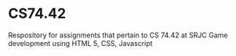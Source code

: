 # CS74.42
Respository for assignments that pertain to CS 74.42 at SRJC
Game development using HTML 5, CSS, Javascript
